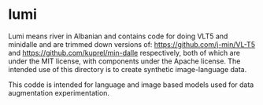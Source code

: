 # lumi
Lumi means river in Albanian and contains code for doing VLT5 and minidalle and are trimmed down versions of: https://github.com/j-min/VL-T5 and https://github.com/kuprel/min-dalle respectively, both of which are under the MIT license, with components under the Apache license. The intended use of this directory is to create synthetic image-language data.
 
This codde is intended for language and image based models used for data augmentation experimentation.
